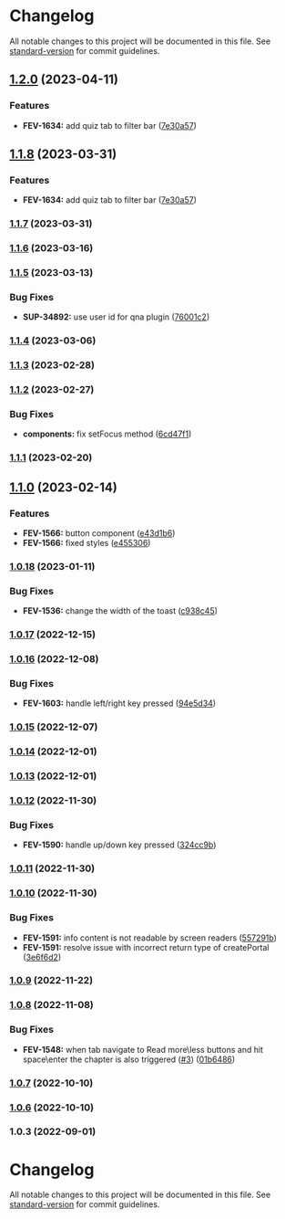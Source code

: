 # Changelog

All notable changes to this project will be documented in this file. See [standard-version](https://github.com/conventional-changelog/standard-version) for commit guidelines.

## [1.2.0](https://github.com/kaltura/playkit-js-common/compare/v1.1.7...v1.2.0) (2023-04-11)


### Features

* **FEV-1634:** add quiz tab to filter bar ([7e30a57](https://github.com/kaltura/playkit-js-common/commit/7e30a57c34720b2765bafe482192124468d1023e))

## [1.1.8](https://github.com/kaltura/playkit-js-common/compare/v1.1.7...v1.1.8) (2023-03-31)


### Features

* **FEV-1634:** add quiz tab to filter bar ([7e30a57](https://github.com/kaltura/playkit-js-common/commit/7e30a57c34720b2765bafe482192124468d1023e))

### [1.1.7](https://github.com/kaltura/playkit-js-common/compare/v1.1.6...v1.1.7) (2023-03-31)

### [1.1.6](https://github.com/kaltura/playkit-js-common/compare/v1.1.5...v1.1.6) (2023-03-16)

### [1.1.5](https://github.com/kaltura/playkit-js-common/compare/v1.1.4...v1.1.5) (2023-03-13)


### Bug Fixes

* **SUP-34892:** use user id for qna plugin ([76001c2](https://github.com/kaltura/playkit-js-common/commit/76001c2a8e0e278d29d1384a0104dc4883bd19c3))

### [1.1.4](https://github.com/kaltura/playkit-js-common/compare/v1.1.3...v1.1.4) (2023-03-06)

### [1.1.3](https://github.com/kaltura/playkit-js-common/compare/v1.1.2...v1.1.3) (2023-02-28)

### [1.1.2](https://github.com/kaltura/playkit-js-common/compare/v1.1.1...v1.1.2) (2023-02-27)


### Bug Fixes

* **components:** fix setFocus method ([6cd47f1](https://github.com/kaltura/playkit-js-common/commit/6cd47f1a45a342e350869993af1332e9ec93f2ad))

### [1.1.1](https://github.com/kaltura/playkit-js-common/compare/v1.1.0...v1.1.1) (2023-02-20)

## [1.1.0](https://github.com/kaltura/playkit-js-common/compare/v1.0.18...v1.1.0) (2023-02-14)


### Features

* **FEV-1566:** button component ([e43d1b6](https://github.com/kaltura/playkit-js-common/commit/e43d1b6acfdb9481fe7d57f25cf9a8d1375aa909))
* **FEV-1566:** fixed styles ([e455306](https://github.com/kaltura/playkit-js-common/commit/e4553061be63a1c93fe885fe485789402f5810ec))

### [1.0.18](https://github.com/kaltura/playkit-js-common/compare/v1.0.17...v1.0.18) (2023-01-11)


### Bug Fixes

* **FEV-1536:** change the width of the toast ([c938c45](https://github.com/kaltura/playkit-js-common/commit/c938c458e0694a623f339c61b37eec746668e7d1))

### [1.0.17](https://github.com/kaltura/playkit-js-common/compare/v1.0.16...v1.0.17) (2022-12-15)

### [1.0.16](https://github.com/kaltura/playkit-js-common/compare/v1.0.15...v1.0.16) (2022-12-08)


### Bug Fixes

* **FEV-1603:** handle left/right key pressed ([94e5d34](https://github.com/kaltura/playkit-js-common/commit/94e5d3447fa5df45794035c75a7c1adb9c8417b4))

### [1.0.15](https://github.com/kaltura/playkit-js-common/compare/v1.0.14...v1.0.15) (2022-12-07)

### [1.0.14](https://github.com/kaltura/playkit-js-common/compare/v1.0.13...v1.0.14) (2022-12-01)

### [1.0.13](https://github.com/kaltura/playkit-js-common/compare/v1.0.12...v1.0.13) (2022-12-01)

### [1.0.12](https://github.com/kaltura/playkit-js-common/compare/v1.0.11...v1.0.12) (2022-11-30)


### Bug Fixes

* **FEV-1590:** handle up/down key pressed ([324cc9b](https://github.com/kaltura/playkit-js-common/commit/324cc9b04a9fe1040378e12823d5bd06abe58d62))

### [1.0.11](https://github.com/kaltura/playkit-js-common/compare/v1.0.10...v1.0.11) (2022-11-30)

### [1.0.10](https://github.com/kaltura/playkit-js-common/compare/v1.0.9...v1.0.10) (2022-11-30)


### Bug Fixes

* **FEV-1591:** info content is not readable by screen readers ([557291b](https://github.com/kaltura/playkit-js-common/commit/557291b5a200cd291a6308ccc12bbb43d53d3206))
* **FEV-1591:** resolve issue with incorrect return type of createPortal ([3e6f6d2](https://github.com/kaltura/playkit-js-common/commit/3e6f6d21fb9fc72da1769490fc2533efe84ee916))

### [1.0.9](https://github.com/kaltura/playkit-js-common/compare/v1.0.8...v1.0.9) (2022-11-22)

### [1.0.8](https://github.com/kaltura/playkit-js-common/compare/v1.0.7...v1.0.8) (2022-11-08)


### Bug Fixes

* **FEV-1548:** when tab navigate to Read more\less buttons and hit space\enter the chapter is also triggered ([#3](https://github.com/kaltura/playkit-js-common/issues/3)) ([01b6486](https://github.com/kaltura/playkit-js-common/commit/01b64865fda297566f377ff3d891a8013f14dc9c))

### [1.0.7](https://github.com/kaltura/playkit-js-common/compare/v1.0.6...v1.0.7) (2022-10-10)

### [1.0.6](https://github.com/kaltura/playkit-js-common/compare/v1.0.5...v1.0.6) (2022-10-10)

### 1.0.3 (2022-09-01)

# Changelog

All notable changes to this project will be documented in this file. See [standard-version](https://github.com/conventional-changelog/standard-version) for commit guidelines.